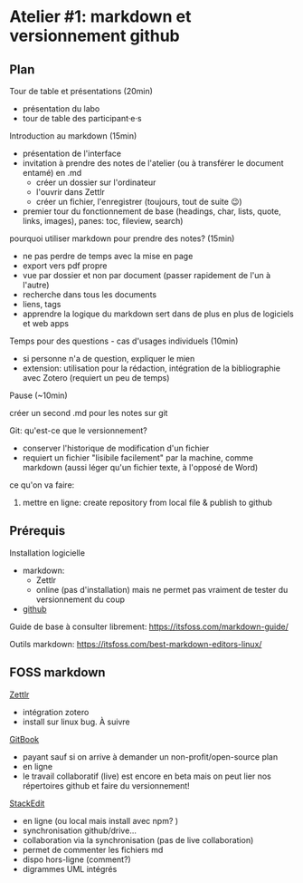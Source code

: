 # Atelier #1: markdown et versionnement github



## Plan

Tour de table et présentations (20min)

- présentation du labo
- tour de table des participant·e·s

Introduction au markdown (15min)

- présentation de l'interface
- invitation à prendre des notes de l'atelier (ou à transférer le document entamé) en .md
  - créer un dossier sur l'ordinateur
  - l'ouvrir dans Zettlr
  - créer un fichier, l'enregistrer (toujours, tout de suite :wink:) 
- premier tour du fonctionnement de base (headings, char, lists, quote, links, images), panes: toc, fileview, search)

pourquoi utiliser markdown pour prendre des notes? (15min)

- ne pas perdre de temps avec la mise en page
- export vers pdf propre
- vue par dossier et non par document (passer rapidement de l'un à l'autre)
- recherche dans tous les documents
- liens, tags <!-- à tester!-->
- apprendre la logique du markdown sert dans de plus en plus de logiciels et web apps

Temps pour des questions - cas d'usages individuels (10min)

- si personne n'a de question, expliquer le mien 
- extension: utilisation pour la rédaction, intégration de la bibliographie avec Zotero (requiert un peu de temps)

Pause (~10min)

créer un second .md pour les notes sur git

Git: qu'est-ce que le versionnement? 

- conserver l'historique de modification d'un fichier
- requiert un fichier "lisibile facilement" par la machine, comme markdown (aussi léger qu'un fichier texte, à l'opposé de Word)

ce qu'on va faire: 

1. mettre en ligne: create repository from local file & publish to github

































## Prérequis

Installation logicielle

- markdown: 
  - Zettlr
  - online (pas d'installation) mais ne permet pas vraiment de tester du versionnement du coup
- [github](https://desktop.github.com/) 

Guide de base à consulter librement: https://itsfoss.com/markdown-guide/

Outils markdown: https://itsfoss.com/best-markdown-editors-linux/

## FOSS markdown 

[Zettlr](https://www.zettlr.com/download) 

- intégration zotero
- install sur linux bug. À suivre

[GitBook](https://www.gitbook.com/)

- payant sauf si on arrive à demander un non-profit/open-source plan
- en ligne
- le travail collaboratif (live) est encore en beta mais on peut lier nos répertoires github et faire du versionnement!

[StackEdit](https://stackedit.io/) 

- en ligne (ou local mais install avec npm? )
- synchronisation github/drive...
- collaboration via la synchronisation (pas de live collaboration)
- permet de commenter les fichiers md
- dispo hors-ligne (comment?)
- digrammes UML intégrés
